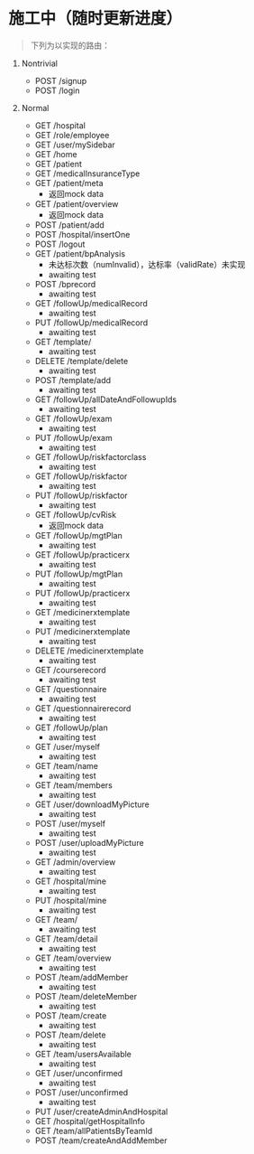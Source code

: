 # 施工中（随时更新进度）
> 下列为以实现的路由：

1. Nontrivial
    - POST /signup
    - POST /login

2. Normal
    - GET /hospital
    - GET /role/employee
    - GET /user/mySidebar
    - GET /home
    - GET /patient
    - GET /medicalInsuranceType
    - GET /patient/meta
        - 返回mock data
    - GET /patient/overview
        - 返回mock data
    - POST /patient/add
    - POST /hospital/insertOne
    - POST /logout
    - GET /patient/bpAnalysis
        - 未达标次数（numInvalid），达标率（validRate）未实现
        - awaiting test
    - POST /bprecord
        - awaiting test
    - GET /followUp/medicalRecord
        - awaiting test
    - PUT /followUp/medicalRecord
        - awaiting test
    - GET /template/
        - awaiting test
    - DELETE /template/delete
        - awaiting test
    - POST /template/add
        - awaiting test
    - GET /followUp/allDateAndFollowupIds
        - awaiting test
    - GET /followUp/exam
        - awaiting test
    - PUT /followUp/exam
        - awaiting test
    - GET /followUp/riskfactorclass
        - awaiting test
    - GET /followUp/riskfactor
        - awaiting test
    - PUT /followUp/riskfactor
        - awaiting test
    - GET /followUp/cvRisk
        - 返回mock data
    - GET /followUp/mgtPlan
        - awaiting test
    - GET /followUp/practicerx
        - awaiting test
    - PUT /followUp/mgtPlan
        - awaiting test
    - PUT /followUp/practicerx
        - awaiting test
    - GET /medicinerxtemplate
        - awaiting test
    - PUT /medicinerxtemplate
        - awaiting test
    - DELETE /medicinerxtemplate
        - awaiting test
    - GET /courserecord
        - awaiting test
    - GET /questionnaire
        - awaiting test    
    - GET /questionnairerecord
        - awaiting test
    - GET /followUp/plan
        - awaiting test
    - GET /user/myself
        - awaiting test
    - GET /team/name
        - awaiting test
    - GET /team/members
        - awaiting test
    - GET /user/downloadMyPicture
        - awaiting test
    - POST /user/myself
        - awaiting test
    - POST /user/uploadMyPicture
        - awaiting test
    - GET /admin/overview
        - awaiting test
    - GET /hospital/mine
        - awaiting test
    - PUT /hospital/mine
        - awaiting test
    - GET /team/
        - awaiting test
    - GET /team/detail
        - awaiting test
    - GET /team/overview
        - awaiting test
    - POST /team/addMember
        - awaiting test
    - POST /team/deleteMember
        - awaiting test
    - POST /team/create
        - awaiting test
    - POST /team/delete
        - awaiting test
    - GET /team/usersAvailable
        - awaiting test
    - GET /user/unconfirmed
        - awaiting test
    - POST /user/unconfirmed
        - awaiting test
    - PUT /user/createAdminAndHospital        
    - GET /hospital/getHospitalInfo
    - GET /team/allPatientsByTeamId
    - POST /team/createAndAddMember